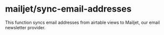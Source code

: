 # mailjet/sync-email-addresses

This function syncs email addresses from airtable views to Mailjet, our email newsletter provider.
